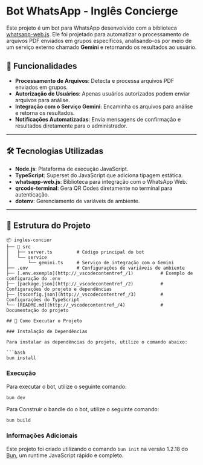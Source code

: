# Bot WhatsApp - Inglês Concierge

Este projeto é um bot para WhatsApp desenvolvido com a biblioteca [whatsapp-web.js](https://github.com/pedroslopez/whatsapp-web.js). Ele foi projetado para automatizar o processamento de arquivos PDF enviados em grupos específicos, analisando-os por meio de um serviço externo chamado **Gemini** e retornando os resultados ao usuário.

## 🚀 Funcionalidades

- **Processamento de Arquivos**: Detecta e processa arquivos PDF enviados em grupos.
- **Autorização de Usuários**: Apenas usuários autorizados podem enviar arquivos para análise.
- **Integração com o Serviço Gemini**: Encaminha os arquivos para análise e retorna os resultados.
- **Notificações Automatizadas**: Envia mensagens de confirmação e resultados diretamente para o administrador.

---

## 🛠️ Tecnologias Utilizadas

- **Node.js**: Plataforma de execução JavaScript.
- **TypeScript**: Superset do JavaScript que adiciona tipagem estática.
- **whatsapp-web.js**: Biblioteca para integração com o WhatsApp Web.
- **qrcode-terminal**: Gera QR Codes diretamente no terminal para autenticação.
- **dotenv**: Gerenciamento de variáveis de ambiente.

---

## 📂 Estrutura do Projeto

```plaintext
📦 ingles-concier
├── 📂 src
│   ├── server.ts         # Código principal do bot
│   └── service
│       └── gemini.ts     # Serviço de integração com o Gemini
├── .env                  # Configurações de variáveis de ambiente
├── [.env.exemplo](http://_vscodecontentref_/1)          # Exemplo de configuração do .env
├── [package.json](http://_vscodecontentref_/2)          # Configurações do projeto e dependências
├── [tsconfig.json](http://_vscodecontentref_/3)         # Configurações do TypeScript
└── [README.md](http://_vscodecontentref_/4)             # Documentação do projeto

## 🚀 Como Executar o Projeto

### Instalação de Dependências

Para instalar as dependências do projeto, utilize o comando abaixo:

```bash
bun install
```

### Execução

Para executar o bot, utilize o seguinte comando:

```bash
bun dev
```
Para Construir o bandle do o bot, utilize o seguinte comando:

```bash
bun build
```

### Informações Adicionais

Este projeto foi criado utilizando o comando `bun init` na versão 1.2.18 do [Bun](https://bun.sh), um runtime JavaScript rápido e completo.
